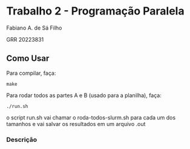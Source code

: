 # Trabalho 2 - Programação Paralela

Fabiano A. de Sá Filho

GRR 20223831

## Como Usar

Para compilar, faça:
```
make
```

Para rodar todos as partes A e B (usado para a planilha), faça:
```
./run.sh
```
o script run.sh vai chamar o roda-todos-slurm.sh para cada um dos tamanhos e vai salvar os resultados em um arquivo .out

### Descrição

